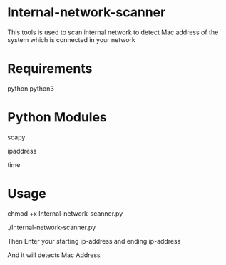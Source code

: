 # Internal-network-scanner
  This tools is used to scan internal network to detect Mac address of the system which is connected in your network
  
# Requirements
  python
  python3
  
# Python Modules
  scapy
  
  ipaddress

  time
  
# Usage
  chmod +x Internal-network-scanner.py
  
  ./Internal-network-scanner.py
  
  Then Enter your starting ip-address and ending ip-address
  
  And it will detects Mac Address
